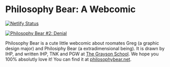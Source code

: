 # Philosophy Bear: A Webcomic
[![Netlify Status](https://api.netlify.com/api/v1/badges/39c70b7d-b694-480b-9bc4-e62c5d7317b1/deploy-status)](https://app.netlify.com/sites/philosophy-bear/deploys)

[![Philosophy Bear #2: Denial](https://philosophybear.net/imgs/2.jpeg)](https://philosophybear.net/2)

Philosophy Bear is a cute little webcomic about roomates Greg (a graphic design major) and Philosiphy Bear (a extradimensional being). It is drawn by IHP, and written IHP, TNK and PGW at [The Grayson School](https://thegraysonschool.org). We hope you 100% absolutly love it!
You can find it at [philosophybear.net](https://philosophybear.net).
